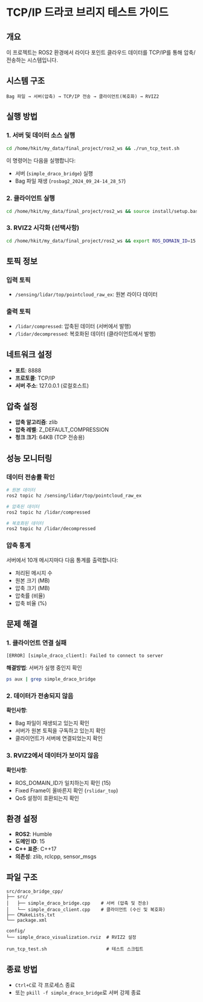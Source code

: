 # TCP/IP 드라코 브리지 테스트 가이드

## 개요
이 프로젝트는 ROS2 환경에서 라이다 포인트 클라우드 데이터를 TCP/IP를 통해 압축/전송하는 시스템입니다.

## 시스템 구조
```
Bag 파일 → 서버(압축) → TCP/IP 전송 → 클라이언트(복호화) → RVIZ2
```

## 실행 방법

### 1. 서버 및 데이터 소스 실행
```bash
cd /home/hkit/my_data/final_project/ros2_ws && ./run_tcp_test.sh
```
이 명령어는 다음을 실행합니다:
- 서버 (`simple_draco_bridge`) 실행
- Bag 파일 재생 (`rosbag2_2024_09_24-14_28_57`)

### 2. 클라이언트 실행
```bash
cd /home/hkit/my_data/final_project/ros2_ws && source install/setup.bash && export ROS_DOMAIN_ID=15 && ros2 run draco_bridge_cpp simple_draco_client
```

### 3. RVIZ2 시각화 (선택사항)
```bash
cd /home/hkit/my_data/final_project/ros2_ws && export ROS_DOMAIN_ID=15 && rviz2 -d config/simple_draco_visualization.rviz
```

## 토픽 정보

### 입력 토픽
- `/sensing/lidar/top/pointcloud_raw_ex`: 원본 라이다 데이터

### 출력 토픽
- `/lidar/compressed`: 압축된 데이터 (서버에서 발행)
- `/lidar/decompressed`: 복호화된 데이터 (클라이언트에서 발행)

## 네트워크 설정
- **포트**: 8888
- **프로토콜**: TCP/IP
- **서버 주소**: 127.0.0.1 (로컬호스트)

## 압축 설정
- **압축 알고리즘**: zlib
- **압축 레벨**: Z_DEFAULT_COMPRESSION
- **청크 크기**: 64KB (TCP 전송용)

## 성능 모니터링

### 데이터 전송률 확인
```bash
# 원본 데이터
ros2 topic hz /sensing/lidar/top/pointcloud_raw_ex

# 압축된 데이터
ros2 topic hz /lidar/compressed

# 복호화된 데이터
ros2 topic hz /lidar/decompressed
```

### 압축 통계
서버에서 10개 메시지마다 다음 통계를 출력합니다:
- 처리된 메시지 수
- 원본 크기 (MB)
- 압축 크기 (MB)
- 압축률 (비율)
- 압축 비율 (%)

## 문제 해결

### 1. 클라이언트 연결 실패
```
[ERROR] [simple_draco_client]: Failed to connect to server
```
**해결방법**: 서버가 실행 중인지 확인
```bash
ps aux | grep simple_draco_bridge
```

### 2. 데이터가 전송되지 않음
**확인사항**:
- Bag 파일이 재생되고 있는지 확인
- 서버가 원본 토픽을 구독하고 있는지 확인
- 클라이언트가 서버에 연결되었는지 확인

### 3. RVIZ2에서 데이터가 보이지 않음
**확인사항**:
- ROS_DOMAIN_ID가 일치하는지 확인 (15)
- Fixed Frame이 올바른지 확인 (`rslidar_top`)
- QoS 설정이 호환되는지 확인

## 환경 설정
- **ROS2**: Humble
- **도메인 ID**: 15
- **C++ 표준**: C++17
- **의존성**: zlib, rclcpp, sensor_msgs

## 파일 구조
```
src/draco_bridge_cpp/
├── src/
│   ├── simple_draco_bridge.cpp    # 서버 (압축 및 전송)
│   └── simple_draco_client.cpp    # 클라이언트 (수신 및 복호화)
├── CMakeLists.txt
└── package.xml

config/
└── simple_draco_visualization.rviz  # RVIZ2 설정

run_tcp_test.sh                      # 테스트 스크립트
```

## 종료 방법
- `Ctrl+C`로 각 프로세스 종료
- 또는 `pkill -f simple_draco_bridge`로 서버 강제 종료
